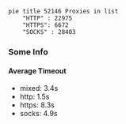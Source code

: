 
```mermaid
pie title 52146 Proxies in list
    "HTTP" : 22975
    "HTTPS": 6672
    "SOCKS" : 28403
```

### Some Info
#### Average Timeout

- mixed: 3.4s
- http: 1.5s
- https: 8.3s
- socks: 4.9s